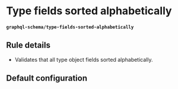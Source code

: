 # Type fields sorted alphabetically
#### `graphql-schema/type-fields-sorted-alphabetically`

## Rule details

* Validates  that all type object fields sorted alphabetically.

## Default configuration

